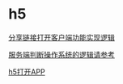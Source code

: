 h5
===

[分享链接打开客户端功能实现逻辑](https://www.zybuluo.com/wangwangheng/note/106998)  

[服务端判断操作系统的逻辑请参考](http://www.cnblogs.com/duanguyuan/p/3534470.html)  

[h5打开APP](https://github.com/hncgc/Android/blob/master/h5/h5%E6%89%93%E5%BC%80APP.txt)  






